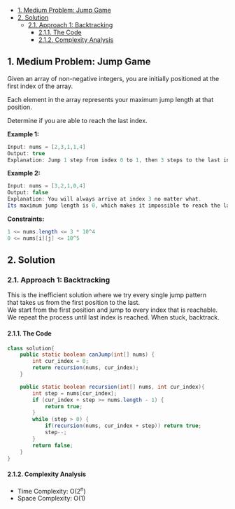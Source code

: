 <!-- TOC -->

- [1. Medium Problem: Jump Game](#1-medium-problem-jump-game)
- [2. Solution](#2-solution)
  - [2.1. Approach 1: Backtracking](#21-approach-1-backtracking)
    - [2.1.1. The Code](#211-the-code)
    - [2.1.2. Complexity Analysis](#212-complexity-analysis)

<!-- /TOC -->

## 1. Medium Problem: Jump Game
Given an array of non-negative integers, you are initially positioned at the first index of the array.

Each element in the array represents your maximum jump length at that position.

Determine if you are able to reach the last index.

**Example 1:**
```java
Input: nums = [2,3,1,1,4]
Output: true
Explanation: Jump 1 step from index 0 to 1, then 3 steps to the last index.
```

**Example 2:**
```java
Input: nums = [3,2,1,0,4]
Output: false
Explanation: You will always arrive at index 3 no matter what.  
Its maximum jump length is 0, which makes it impossible to reach the last index.
``` 

**Constraints:**
```java
1 <= nums.length <= 3 * 10^4  
0 <= nums[i][j] <= 10^5
```

## 2. Solution

### 2.1. Approach 1: Backtracking  
This is the inefficient solution where we try every single jump pattern  
that takes us from the first position to the last.  
We start from the first position and jump to every index that is reachable.  
We repeat the process until last index is reached. When stuck, backtrack.

#### 2.1.1. The Code
```java
class solution{
    public static boolean canJump(int[] nums) {
        int cur_index = 0;
        return recursion(nums, cur_index);
    }

    public static boolean recursion(int[] nums, int cur_index){
        int step = nums[cur_index];
        if (cur_index + step >= nums.length - 1) {
            return true;
        }
        while (step > 0) {
            if(recursion(nums, cur_index + step)) return true;
            step--;
        }
        return false;
    }
}
```

#### 2.1.2. Complexity Analysis
- Time Complexity: O(2<sup>n</sup>) 
- Space Complexity: O(1) 